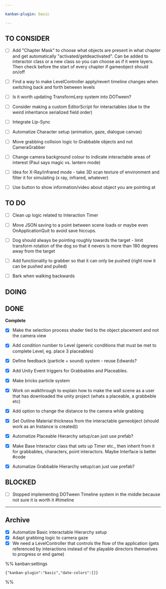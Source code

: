 ```yaml
---

kanban-plugin: basic

---
```


## TO CONSIDER

- [ ] Add "Chapter Mask" to choose what objects are present in what chapter and get automatically "activated/getdeactivated". Can be added to interactor class or a new class so you can choose as if it were layers. Then check before the start of every chapter if gameobject should on/off
- [ ] Find a way to make LevelController apply/revert timeline changes when switching back and forth between levels
- [ ] Is it worth updating TransformLerp system into DOTween?
- [ ] Consider making a custom EditorScript for interactables (due to the weird inheritance serialized field order)
- [ ] Integrate Lip-Sync
- [ ] Automatize Character setup (animation, gaze, dialogue canvas)
- [ ] Move grabbing collision logic to Grabbable objects and not CameraGrabber
- [ ] Change camera background colour to indicate interactable areas of interest (Paul says magic vs. lantern mode)
- [ ] Idea for X-Ray/infrared mode - take 3D scan texture of environment and filter it for simulating (x ray, infrared, whatever)
- [ ] Use button to show information/video about object you are pointing at


## TO DO

- [ ] Clean up logic related to Interaction Timer
- [ ] Move JSON saving to a point between scene loads or maybe even OnApplicationQuit to avoid save hiccups.
- [ ] Dog should always be pointing roughly towards the target - limit transform rotation of the dog so that it nevers is more than 180 degrees away from the target
- [ ] Add functionality to grabber so that it can only be pushed (right now it can be pushed and pulled)
- [ ] Bark when walking backwards


## DOING



## DONE

**Complete**
- [x] Make the selection process shader tied to the object placement and not the camera view
- [x] Add condition number to Level (generic conditions that must be met to complete Level, eg. place 3 placeables)
- [x] Define feedback (particle + sound) system - reuse Edwards?
- [x] Add Unity Event triggers for Grabbables and Placeables.
- [x] Make bricks particle system
- [x] Work on walkthrough to explain how to make the wall scene as a user that has downloaded the unity project (whats a placeable, a grabbeble etc)
- [x] Add option to change the distance to the camera while grabbing
- [x] Set Outline Material thickness from the interactable gameobject (should work as an Instance is created))
- [x] Automatize Placeable Hierarchy setup/can just use prefab?
- [x] Make Base Interactor class that sets up Timer etc., then inherit from it for grabbables, characters, point interactors. Maybe Interface is better #code
- [x] Automatize Grabbable Hierarchy setup/can just use prefab?


## BLOCKED

- [ ] Stopped implementing DOTween Timeline system in the middle because not sure it is worth it #timeline


***

## Archive

- [x] Automatize Basic interactable Hierarchy setup
- [x] Adapt grabbing logic to camera gaze
- [x] We need a LevelController that controls the flow of the application (gets referenced by interactions instead of the playable directors themselves to progress or end game)

%% kanban:settings
```
{"kanban-plugin":"basic","date-colors":[]}
```
%%